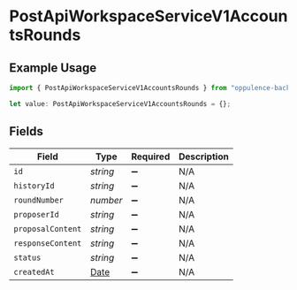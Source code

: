 # PostApiWorkspaceServiceV1AccountsRounds

## Example Usage

```typescript
import { PostApiWorkspaceServiceV1AccountsRounds } from "oppulence-backend-sdk/models/operations";

let value: PostApiWorkspaceServiceV1AccountsRounds = {};
```

## Fields

| Field                                                                                         | Type                                                                                          | Required                                                                                      | Description                                                                                   |
| --------------------------------------------------------------------------------------------- | --------------------------------------------------------------------------------------------- | --------------------------------------------------------------------------------------------- | --------------------------------------------------------------------------------------------- |
| `id`                                                                                          | *string*                                                                                      | :heavy_minus_sign:                                                                            | N/A                                                                                           |
| `historyId`                                                                                   | *string*                                                                                      | :heavy_minus_sign:                                                                            | N/A                                                                                           |
| `roundNumber`                                                                                 | *number*                                                                                      | :heavy_minus_sign:                                                                            | N/A                                                                                           |
| `proposerId`                                                                                  | *string*                                                                                      | :heavy_minus_sign:                                                                            | N/A                                                                                           |
| `proposalContent`                                                                             | *string*                                                                                      | :heavy_minus_sign:                                                                            | N/A                                                                                           |
| `responseContent`                                                                             | *string*                                                                                      | :heavy_minus_sign:                                                                            | N/A                                                                                           |
| `status`                                                                                      | *string*                                                                                      | :heavy_minus_sign:                                                                            | N/A                                                                                           |
| `createdAt`                                                                                   | [Date](https://developer.mozilla.org/en-US/docs/Web/JavaScript/Reference/Global_Objects/Date) | :heavy_minus_sign:                                                                            | N/A                                                                                           |